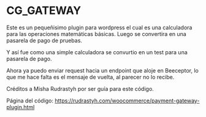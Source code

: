 # CG_GATEWAY
Este es un pequeñisimo plugin para wordpress el cual es una calculadora para las operaciones matemáticas básicas. Luego se convertira en una pasarela de pago de pruebas.

Y así fue como una simple calculadora se convurtio en un test para una pasarela de pago.

Ahora ya puedo enviar request hacia un endpoint que aloje en Beeceptor, lo que me hace falta es el mensaje de vuelta, al parecer no lo recibe.

Créditos a Misha Rudrastyh por ser guía para este código.

Página del código: https://rudrastyh.com/woocommerce/payment-gateway-plugin.html
